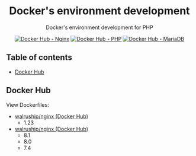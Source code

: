<h1 align="center">Docker's environment development</h1>

<div align="center">
  <p>Docker's environment development for PHP</p>
  <a href="https://hub.docker.com/r/walruship/nginx" target="_blank"><img src="https://img.shields.io/badge/Nginx-009639?style=for-the-badge&logo=nginx&logoColor=white&longCache=true" alt="Docker Hub - Nginx" /></a>
  <a href="https://hub.docker.com/r/walruship/php" target="_blank"><img src="https://img.shields.io/badge/PHP-777BB4?style=for-the-badge&logo=php&logoColor=white&longCache=true" alt="Docker Hub - PHP" /></a>
  <a href="https://hub.docker.com/_/mariadb" target="_blank"><img src="https://img.shields.io/badge/MariaDB-003545?style=for-the-badge&logo=mariadb&logoColor=white&longCache=true" alt="Docker Hub - MariaDB" /></a>
</div>

## Table of contents
- [Docker Hub](#docker-hub)

## Docker Hub
View Dockerfiles:
- [walruship/nginx (Docker Hub)](https://hub.docker.com/r/walruship/nginx)
  - 1.23
- [walruship/nginx (Docker Hub)](https://hub.docker.com/r/walruship/php)
  - 8.1
  - 8.0
  - 7.4
